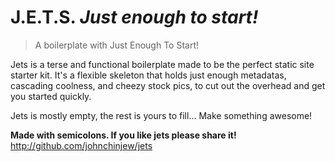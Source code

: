 # J.E.T.S. *Just enough to start!*
> A boilerplate with Just Enough To Start!

Jets is a terse and functional boilerplate made to be the perfect static site starter kit. It's a flexible skeleton that holds just enough metadatas, cascading coolness, and cheezy stock pics, to cut out the overhead and get you started quickly.

Jets is mostly empty, the rest is yours to fill... Make something awesome!

**Made with semicolons. If you like jets please share it!** http://github.com/johnchinjew/jets
